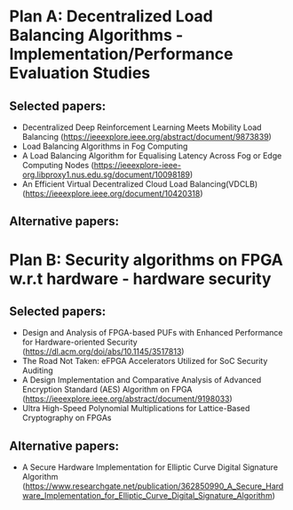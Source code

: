 # Plan A: Decentralized Load Balancing Algorithms - Implementation/Performance Evaluation Studies
## Selected papers:
- Decentralized Deep Reinforcement Learning Meets Mobility Load Balancing (https://ieeexplore.ieee.org/abstract/document/9873839)
- Load Balancing Algorithms in Fog Computing
- A Load Balancing Algorithm for Equalising Latency Across Fog or Edge Computing Nodes (https://ieeexplore-ieee-org.libproxy1.nus.edu.sg/document/10098189)
- An Efficient Virtual Decentralized Cloud Load Balancing(VDCLB) (https://ieeexplore.ieee.org/document/10420318)

## Alternative papers:





# Plan B: Security algorithms on FPGA w.r.t hardware - hardware security
## Selected papers:
- Design and Analysis of FPGA-based PUFs with Enhanced Performance for Hardware-oriented Security (https://dl.acm.org/doi/abs/10.1145/3517813)
- The Road Not Taken: eFPGA Accelerators Utilized for SoC Security Auditing  
- A Design Implementation and Comparative Analysis of Advanced Encryption Standard (AES) Algorithm on FPGA (https://ieeexplore.ieee.org/abstract/document/9198033)
- Ultra High-Speed Polynomial Multiplications for Lattice-Based Cryptography on FPGAs

## Alternative papers:
- A Secure Hardware Implementation for Elliptic Curve Digital Signature Algorithm (https://www.researchgate.net/publication/362850990_A_Secure_Hardware_Implementation_for_Elliptic_Curve_Digital_Signature_Algorithm)
